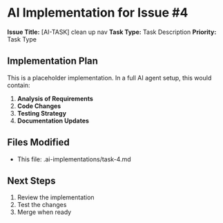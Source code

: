 # AI Implementation for Issue #4

**Issue Title:** [AI-TASK] clean up nav
**Task Type:** Task Description
**Priority:** Task Type

## Implementation Plan

This is a placeholder implementation. In a full AI agent setup, this would contain:

1. **Analysis of Requirements**
2. **Code Changes**
3. **Testing Strategy**
4. **Documentation Updates**

## Files Modified

- This file: .ai-implementations/task-4.md

## Next Steps

1. Review the implementation
2. Test the changes
3. Merge when ready
